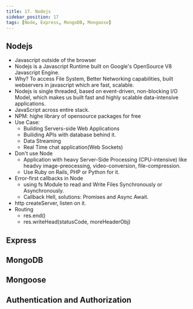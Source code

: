 ```yaml
---
title: 17. Nodejs
sidebar_position: 17
tags: [Node, Express, MongoDB, Mongoose]
---
```


## Nodejs

- Javascript outside of the browser
- Nodejs is a Javascript Runtime built on Google's OpenSource V8 Javascript Engine.
- Why? To access File System, Better Networking capabilities, built webservers in javascript which are fast, scalable.
- Nodejs is single threaded, based on event-driven, non-blocking I/O Model, which makes us built fast and highly scalable data-intensive applications.
- JavaScript across entire stack.
- NPM: highe library of opensource packages for free
- Use Case:
  - Building Servers-side Web Applications
  - Builiding APIs with database behind it.
  - Data Streaming
  - Real Time chat application(Web Sockets)
- Don't use Node
  - Application with heavy Server-Side Processing (CPU-intensive) like headvy image-preocessing, video-conversion, file-compression.
  - Use Ruby on Rails, PHP or Python for it.
- Error-first callbacks in Node
  - using fs Module to read and Write Files Synchronously or Asynchronously.
  - Callback Hell, solutions: Promises and Async Await.
- http createServer, listen on it.
- Routing
  - res.end()
  - res.writeHead(statusCode, moreHeaderObj)

## Express

## MongoDB

## Mongoose

## Authentication and Authorization